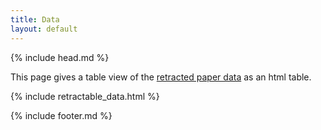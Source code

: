 ```yaml
---
title: Data
layout: default
---
```

{% include head.md %}

This page gives a table view of the [retracted paper data](https://raw.githubusercontent.com/jmillanacosta/retractable/main/data/retracted.json) as an html table.


{% include retractable_data.html %}

{% include footer.md %}
